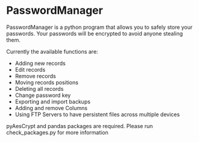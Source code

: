# PasswordManager

PasswordManager is a python program that allows you to safely store your passwords. Your passwords will be encrypted to avoid anyone stealing them.

Currently the available functions are:
- Adding new records
- Edit records
- Remove records
- Moving records positions
- Deleting all records
- Change password key
- Exporting and import backups
- Adding and remove Columns
- Using FTP Servers to have persistent files across multiple devices

pyAesCrypt and pandas packages are required. Please run check_packages.py for more information